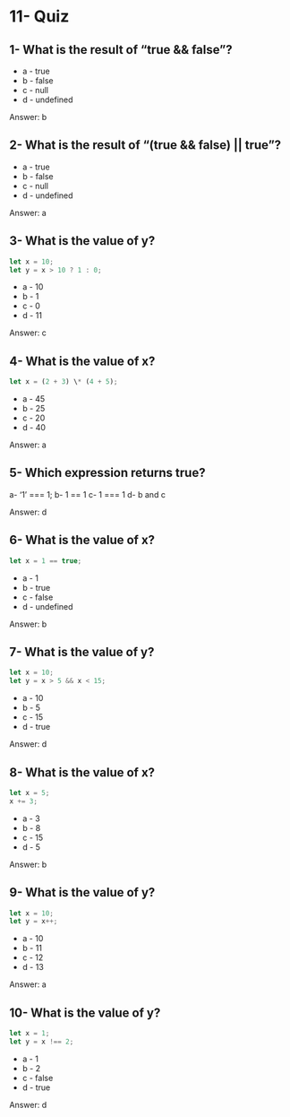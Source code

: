 # 11- Quiz

## 1- What is the result of “true && false”?

- a - true
- b - false
- c - null
- d - undefined

Answer: b

## 2- What is the result of “(true && false) || true”?

- a - true
- b - false
- c - null
- d - undefined

Answer: a

## 3- What is the value of y?

```javascript
let x = 10;
let y = x > 10 ? 1 : 0;
```

- a - 10
- b - 1
- c - 0
- d - 11

Answer: c

## 4- What is the value of x?

```javascript
let x = (2 + 3) \* (4 + 5);
```

- a - 45
- b - 25
- c - 20
- d - 40

Answer: a

## 5- Which expression returns true?

a- ‘1’ === 1;
b- 1 == 1
c- 1 === 1
d- b and c

Answer: d

## 6- What is the value of x?

```javascript
let x = 1 == true;
```

- a - 1
- b - true
- c - false
- d - undefined

Answer: b

## 7- What is the value of y?

```javascript
let x = 10;
let y = x > 5 && x < 15;
```

- a - 10
- b - 5
- c - 15
- d - true

Answer: d

## 8- What is the value of x?

```javascript
let x = 5;
x += 3;
```

- a - 3
- b - 8
- c - 15
- d - 5

Answer: b

## 9- What is the value of y?

```javascript
let x = 10;
let y = x++;
```

- a - 10
- b - 11
- c - 12
- d - 13

Answer: a

## 10- What is the value of y?

```javascript
let x = 1;
let y = x !== 2;
```

- a - 1
- b - 2
- c - false
- d - true

Answer: d
